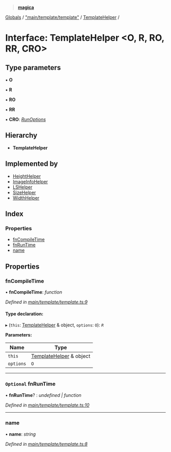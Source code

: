 > **[magica](../README.md)**

[Globals](../README.md) / ["main/template/template"](../modules/_main_template_template_.md) / [TemplateHelper](_main_template_template_.templatehelper.md) /

# Interface: TemplateHelper <**O, R, RO, RR, CRO**>

## Type parameters

▪ **O**

▪ **R**

▪ **RO**

▪ **RR**

▪ **CRO**: *[RunOptions](_types_.runoptions.md)*

## Hierarchy

* **TemplateHelper**

## Implemented by

* [HeightHelper](../classes/_main_template_imagehelper_.heighthelper.md)
* [ImageInfoHelper](../classes/_main_template_imagehelper_.imageinfohelper.md)
* [LSHelper](../classes/_main_template_fshelper_.lshelper.md)
* [SizeHelper](../classes/_main_template_imagehelper_.sizehelper.md)
* [WidthHelper](../classes/_main_template_imagehelper_.widthhelper.md)

## Index

### Properties

* [fnCompileTime](_main_template_template_.templatehelper.md#fncompiletime)
* [fnRunTime](_main_template_template_.templatehelper.md#optional-fnruntime)
* [name](_main_template_template_.templatehelper.md#name)

## Properties

###  fnCompileTime

• **fnCompileTime**: *function*

*Defined in [main/template/template.ts:9](https://github.com/cancerberoSgx/magica/blob/99a018b/src/main/template/template.ts#L9)*

#### Type declaration:

▸ (`this`: [TemplateHelper](_main_template_template_.templatehelper.md) & object, `options`: `O`): *`R`*

**Parameters:**

Name | Type |
------ | ------ |
`this` | [TemplateHelper](_main_template_template_.templatehelper.md) & object |
`options` | `O` |

___

### `Optional` fnRunTime

• **fnRunTime**? : *undefined | function*

*Defined in [main/template/template.ts:10](https://github.com/cancerberoSgx/magica/blob/99a018b/src/main/template/template.ts#L10)*

___

###  name

• **name**: *string*

*Defined in [main/template/template.ts:8](https://github.com/cancerberoSgx/magica/blob/99a018b/src/main/template/template.ts#L8)*